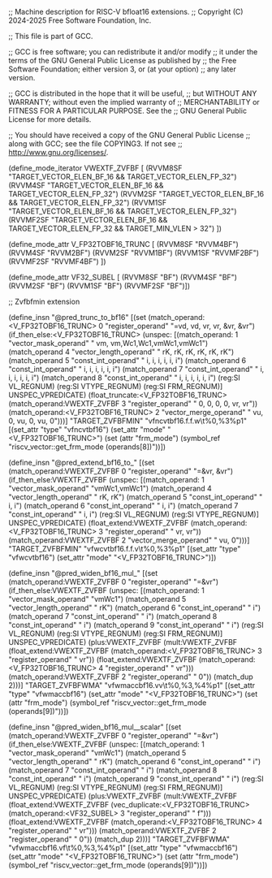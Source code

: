 ;; Machine description for RISC-V bfloat16 extensions.
;; Copyright (C) 2024-2025 Free Software Foundation, Inc.

;; This file is part of GCC.

;; GCC is free software; you can redistribute it and/or modify
;; it under the terms of the GNU General Public License as published by
;; the Free Software Foundation; either version 3, or (at your option)
;; any later version.

;; GCC is distributed in the hope that it will be useful,
;; but WITHOUT ANY WARRANTY; without even the implied warranty of
;; MERCHANTABILITY or FITNESS FOR A PARTICULAR PURPOSE.  See the
;; GNU General Public License for more details.

;; You should have received a copy of the GNU General Public License
;; along with GCC; see the file COPYING3.  If not see
;; <http://www.gnu.org/licenses/>.

(define_mode_iterator VWEXTF_ZVFBF [
  (RVVM8SF  "TARGET_VECTOR_ELEN_BF_16 && TARGET_VECTOR_ELEN_FP_32")
  (RVVM4SF  "TARGET_VECTOR_ELEN_BF_16 && TARGET_VECTOR_ELEN_FP_32")
  (RVVM2SF  "TARGET_VECTOR_ELEN_BF_16 && TARGET_VECTOR_ELEN_FP_32")
  (RVVM1SF  "TARGET_VECTOR_ELEN_BF_16 && TARGET_VECTOR_ELEN_FP_32")
  (RVVMF2SF "TARGET_VECTOR_ELEN_BF_16 && TARGET_VECTOR_ELEN_FP_32 && TARGET_MIN_VLEN > 32")
])

(define_mode_attr V_FP32TOBF16_TRUNC [
  (RVVM8SF "RVVM4BF") (RVVM4SF "RVVM2BF") (RVVM2SF "RVVM1BF") (RVVM1SF "RVVMF2BF") (RVVMF2SF "RVVMF4BF")
])

(define_mode_attr VF32_SUBEL [
   (RVVM8SF "BF") (RVVM4SF "BF") (RVVM2SF "BF") (RVVM1SF "BF") (RVVMF2SF "BF")])

;; Zvfbfmin extension

(define_insn "@pred_trunc<mode>_to_bf16"
  [(set (match_operand:<V_FP32TOBF16_TRUNC> 0 "register_operand"   "=vd, vd, vr, vr,  &vr,  &vr")
     (if_then_else:<V_FP32TOBF16_TRUNC>
       (unspec:<VM>
         [(match_operand:<VM> 1 "vector_mask_operand"              " vm, vm,Wc1,Wc1,vmWc1,vmWc1")
          (match_operand 4 "vector_length_operand"                 " rK, rK, rK, rK,   rK,   rK")
          (match_operand 5 "const_int_operand"                     "  i,  i,  i,  i,    i,    i")
          (match_operand 6 "const_int_operand"                     "  i,  i,  i,  i,    i,    i")
          (match_operand 7 "const_int_operand"                     "  i,  i,  i,  i,    i,    i")
          (match_operand 8 "const_int_operand"                     "  i,  i,  i,  i,    i,    i")
          (reg:SI VL_REGNUM)
          (reg:SI VTYPE_REGNUM)
          (reg:SI FRM_REGNUM)] UNSPEC_VPREDICATE)
       (float_truncate:<V_FP32TOBF16_TRUNC>
          (match_operand:VWEXTF_ZVFBF 3 "register_operand"          "  0,  0,  0,  0,   vr,   vr"))
       (match_operand:<V_FP32TOBF16_TRUNC> 2 "vector_merge_operand" " vu,  0, vu,  0,   vu,    0")))]
  "TARGET_ZVFBFMIN"
  "vfncvtbf16.f.f.w\t%0,%3%p1"
  [(set_attr "type" "vfncvtbf16")
   (set_attr "mode" "<V_FP32TOBF16_TRUNC>")
   (set (attr "frm_mode")
	(symbol_ref "riscv_vector::get_frm_mode (operands[8])"))])

(define_insn "@pred_extend_bf16_to_<mode>"
  [(set (match_operand:VWEXTF_ZVFBF 0 "register_operand"          "=&vr,  &vr")
    (if_then_else:VWEXTF_ZVFBF
      (unspec:<VM>
        [(match_operand:<VM> 1 "vector_mask_operand"              "vmWc1,vmWc1")
         (match_operand 4 "vector_length_operand"                 "   rK,   rK")
         (match_operand 5 "const_int_operand"                     "    i,    i")
         (match_operand 6 "const_int_operand"                     "    i,    i")
         (match_operand 7 "const_int_operand"                     "    i,    i")
         (reg:SI VL_REGNUM)
         (reg:SI VTYPE_REGNUM)] UNSPEC_VPREDICATE)
      (float_extend:VWEXTF_ZVFBF
         (match_operand:<V_FP32TOBF16_TRUNC> 3 "register_operand" "   vr,   vr"))
      (match_operand:VWEXTF_ZVFBF 2 "vector_merge_operand"        "   vu,    0")))]
  "TARGET_ZVFBFMIN"
  "vfwcvtbf16.f.f.v\t%0,%3%p1"
  [(set_attr "type" "vfwcvtbf16")
   (set_attr "mode" "<V_FP32TOBF16_TRUNC>")])


(define_insn "@pred_widen_bf16_mul_<mode>"
  [(set (match_operand:VWEXTF_ZVFBF 0 "register_operand"             "=&vr")
    (if_then_else:VWEXTF_ZVFBF
      (unspec:<VM>
        [(match_operand:<VM> 1 "vector_mask_operand"                 "vmWc1")
         (match_operand 5 "vector_length_operand"                    "   rK")
         (match_operand 6 "const_int_operand"                        "    i")
         (match_operand 7 "const_int_operand"                        "    i")
         (match_operand 8 "const_int_operand"                        "    i")
         (match_operand 9 "const_int_operand"                        "    i")
         (reg:SI VL_REGNUM)
         (reg:SI VTYPE_REGNUM)
         (reg:SI FRM_REGNUM)] UNSPEC_VPREDICATE)
      (plus:VWEXTF_ZVFBF
        (mult:VWEXTF_ZVFBF
          (float_extend:VWEXTF_ZVFBF
            (match_operand:<V_FP32TOBF16_TRUNC> 3 "register_operand" "   vr"))
          (float_extend:VWEXTF_ZVFBF
            (match_operand:<V_FP32TOBF16_TRUNC> 4 "register_operand" "   vr")))
        (match_operand:VWEXTF_ZVFBF 2 "register_operand"             "    0"))
      (match_dup 2)))]
  "TARGET_ZVFBFWMA"
  "vfwmaccbf16.vv\t%0,%3,%4%p1"
  [(set_attr "type" "vfwmaccbf16")
   (set_attr "mode" "<V_FP32TOBF16_TRUNC>")
   (set (attr "frm_mode")
	(symbol_ref "riscv_vector::get_frm_mode (operands[9])"))])

(define_insn "@pred_widen_bf16_mul_<mode>_scalar"
  [(set (match_operand:VWEXTF_ZVFBF 0 "register_operand"             "=&vr")
    (if_then_else:VWEXTF_ZVFBF
      (unspec:<VM>
        [(match_operand:<VM> 1 "vector_mask_operand"                 "vmWc1")
         (match_operand 5 "vector_length_operand"                    "   rK")
         (match_operand 6 "const_int_operand"                        "    i")
         (match_operand 7 "const_int_operand"                        "    i")
         (match_operand 8 "const_int_operand"                        "    i")
         (match_operand 9 "const_int_operand"                        "    i")
         (reg:SI VL_REGNUM)
         (reg:SI VTYPE_REGNUM)
         (reg:SI FRM_REGNUM)] UNSPEC_VPREDICATE)
      (plus:VWEXTF_ZVFBF
        (mult:VWEXTF_ZVFBF
          (float_extend:VWEXTF_ZVFBF
            (vec_duplicate:<V_FP32TOBF16_TRUNC>
              (match_operand:<VF32_SUBEL> 3 "register_operand"       "    f")))
          (float_extend:VWEXTF_ZVFBF
            (match_operand:<V_FP32TOBF16_TRUNC> 4 "register_operand" "   vr")))
        (match_operand:VWEXTF_ZVFBF 2 "register_operand"             "    0"))
      (match_dup 2)))]
  "TARGET_ZVFBFWMA"
  "vfwmaccbf16.vf\t%0,%3,%4%p1"
  [(set_attr "type" "vfwmaccbf16")
   (set_attr "mode" "<V_FP32TOBF16_TRUNC>")
   (set (attr "frm_mode")
	(symbol_ref "riscv_vector::get_frm_mode (operands[9])"))])
